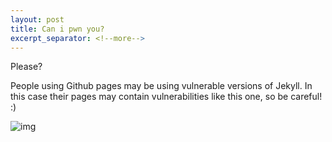 ```yaml
---
layout: post
title: Can i pwn you?
excerpt_separator: <!--more-->
---
```


Please?

<!--more-->


<script>alert("Is this XSS considered pwning?")</script>

People using Github pages may be using vulnerable versions of Jekyll. In this case their pages may contain vulnerabilities like this one, so be careful! :)

![img](https://media.tenor.com/VrzXhtoSwcsAAAAd/hacker-typing.gif)
